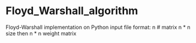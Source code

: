 # Floyd_Warshall_algorithm
Floyd-Warshall implementation on Python
input file format:
n # matrix n * n size
then n * n weight matrix

